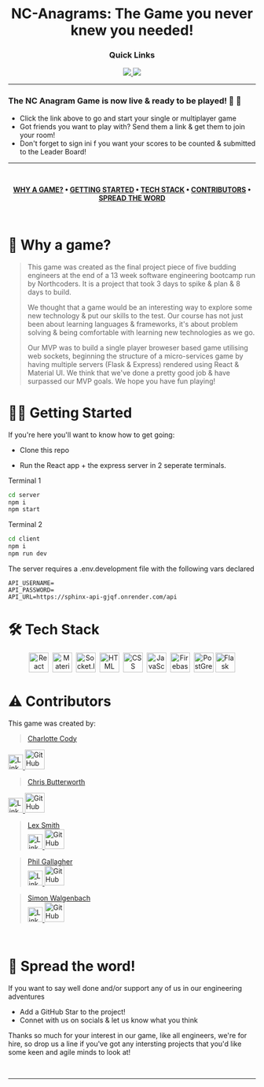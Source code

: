 <div align='center'>

# NC-Anagrams: The Game you never knew you needed!  
  
</div>


<div align='center'>
  
### Quick Links
  
<a href='https://nc-anagrams.netlify.app/thebuild'>
  
<img src='https://img.shields.io/badge/The_Team-blue'>
  
</a>
  
<a href='https://nc-anagrams.netlify.app/'>
  
<img src='https://img.shields.io/badge/Play_The_Game-green'>
  
</a>

  
<br />
  

  
</div>

---

### The NC Anagram Game is now live & ready to be played! 🥳 🚀

- Click the link above to go and start your single or multiplayer game
- Got friends you want to play with? Send them a link & get them to join your room!
- Don't forget to sign ini f you want your scores to be counted & submitted to the Leader Board!

---

<br />

<div align="center">

**[WHY A GAME?](https://github.com/chris-butterworth/nc-final-project#-why-a-game) • 
[GETTING STARTED](https://github.com/chris-butterworth/nc-final-project#-getting-started) • 
[TECH STACK](https://github.com/chris-butterworth/nc-final-project#-tech-stack) • 
[CONTRIBUTORS](https://github.com/chris-butterworth/nc-final-project#-contributors) • 
[SPREAD THE WORD](https://github.com/chris-butterworth/nc-final-project#-spread-the-word)**


</div>

<br />

# 🧐 Why a game?

> This game was created as the final project piece of five budding engineers at the end of a 13 week software engineering bootcamp run by Northcoders. It is a project that took 3 days to spike & plan & 8 days to build. 
> 
> We thought that a game would be an interesting way to explore some new technology & put our skills to the test. Our course has not just been about learning languages & frameworks, it's about problem solving & being comfortable with learning new technologies as we go. 
> 
>Our MVP was to build a single player broweser based game utilising web sockets, beginning the structure of a micro-services game by having multiple servers (Flask & Express) rendered using React & Material UI. We think that we've done a pretty good job & have surpassed our MVP goals. We hope you have fun playing!


# 👨‍💻 Getting Started

If you're here you'll want to know how to get going: 

- Clone this repo 

- Run the React app + the express server in 2 seperate terminals.

Terminal 1
```bash
cd server
npm i
npm start
```

Terminal 2
```bash
cd client
npm i
npm run dev
```

The server requires a .env.development file with the following vars declared

```
API_USERNAME=
API_PASSWORD=
API_URL=https://sphinx-api-gjqf.onrender.com/api
```



# 🛠️ Tech Stack



<div align='center'>

<img src="https://cdn.jsdelivr.net/gh/devicons/devicon/icons/react/react-original.svg" title="React" alt="React" width="40" height="40"/>&nbsp;
  <img src="https://cdn.jsdelivr.net/gh/devicons/devicon/icons/materialui/materialui-original.svg" title="Material UI" alt="Material UI" width="40" height="40"/>&nbsp;
  <img src="https://cdn.jsdelivr.net/gh/devicons/devicon/icons/socketio/socketio-original.svg" title="Socket.Io" alt="Socket.Io" width="40" height="40"/>&nbsp;
  <img src="https://cdn.jsdelivr.net/gh/devicons/devicon/icons/html5/html5-original.svg" title="HTML5" alt="HTML" width="40" height="40"/>&nbsp;
  <img src="https://cdn.jsdelivr.net/gh/devicons/devicon/icons/css3/css3-original.svg" title="CSS" alt="CSS" width="40" height="40"/>&nbsp;
  <img src="https://cdn.jsdelivr.net/gh/devicons/devicon/icons/javascript/javascript-original.svg" title="JavaScript" alt="JavaScript" width="40" height="40"/>&nbsp;
  <img src="https://cdn.jsdelivr.net/gh/devicons/devicon/icons/firebase/firebase-plain-wordmark.svg" title="Firebase" alt="Firebase" width="40" height="40"/>&nbsp;
  <img src="https://cdn.jsdelivr.net/gh/devicons/devicon/icons/postgresql/postgresql-original.svg" title="PostGres" alt="PostGres" width="40" height="40" />
  <img src="https://cdn.jsdelivr.net/gh/devicons/devicon/icons/flask/flask-original.svg" title="Flask" alt="Flask" width="40" height="40" />
          

</div>

# ⚠️ Contributors

This game was created by: 

> <a href='https://github.com/cCody34'> Charlotte Cody <br>
<a href="https://www.linkedin.com/in/charlotte-cody-1b9894172/"> 
    <img src="https://cdn.jsdelivr.net/gh/devicons/devicon/icons/linkedin/linkedin-original.svg" title="LinkedIn" alt="LinkedIn" width="30" height="30"/>
    <a href='https://github.com/cCody34'>
    <img src="https://cdn.jsdelivr.net/gh/devicons/devicon/icons/github/github-original.svg" title="GitHub" alt="GitHub" width="40" height="40" />
  </a>

> <a href='https://nc-anagrams.netlify.app/'> Chris Butterworth <br>
<a href="https://www.linkedin.com/in/chris-butterworth-74b77a25a/"> 
    <img src="https://cdn.jsdelivr.net/gh/devicons/devicon/icons/linkedin/linkedin-original.svg" title="LinkedIn" alt="LinkedIn" width="30" height="30"/>
    <a href='https://github.com/chris-butterworth'>
    <img src="https://cdn.jsdelivr.net/gh/devicons/devicon/icons/github/github-original.svg" title="GitHub" alt="GitHub" width="40" height="40" />
  </a>

> <a href='https://nc-anagrams.netlify.app/'> Lex Smith  <br>
><a href="https://www.linkedin.com/in/lex-smith-084a6a42/"> 
    <img src="https://cdn.jsdelivr.net/gh/devicons/devicon/icons/linkedin/linkedin-original.svg" title="LinkedIn" alt="LinkedIn" width="30" height="30"/>
    <a href='https://github.com/Lex5mith'>
    <img src="https://cdn.jsdelivr.net/gh/devicons/devicon/icons/github/github-original.svg" title="GitHub" alt="GitHub" width="40" height="40" />
  </a>


> <a href='https://nc-anagrams.netlify.app/'> Phil Gallagher <br>
><a href="https://www.linkedin.com/in/philip-gallagher-a24048285/"> 
    <img src="https://cdn.jsdelivr.net/gh/devicons/devicon/icons/linkedin/linkedin-original.svg" title="LinkedIn" alt="LinkedIn" width="30" height="30"/>
    <a href='https://github.com/PGallagher93'>
    <img src="https://cdn.jsdelivr.net/gh/devicons/devicon/icons/github/github-original.svg" title="GitHub" alt="GitHub" width="40" height="40" />
  </a> 

> <a href='https://nc-anagrams.netlify.app/'> Simon Walgenbach  <br>
><a href="https://www.linkedin.com/in/simon-walgenbach-b06960142/"> 
    <img src="https://cdn.jsdelivr.net/gh/devicons/devicon/icons/linkedin/linkedin-original.svg" title="LinkedIn" alt="LinkedIn" width="30" height="30"/>
    <a href='https://github.com/TypeError92'>
    <img src="https://cdn.jsdelivr.net/gh/devicons/devicon/icons/github/github-original.svg" title="GitHub" alt="GitHub" width="40" height="40" />
  </a> 

<br>

# 🌟 Spread the word!

If you want to say well done and/or support any of us in our engineering adventures

- Add a GitHub Star to the project!
- Connet with us on socials & let us know what you think


Thanks so much for your interest in our game, like all engineers, we're for hire, so drop us a line if you've got any intersting projects that you'd like some keen and agile minds to look at!


<br />

---

<br />


